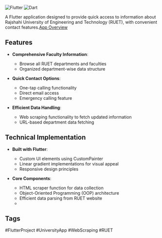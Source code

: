 ![Flutter](https://img.shields.io/badge/Flutter-%2302569B.svg?style=for-the-badge&logo=Flutter&logoColor=white)
![Dart](https://img.shields.io/badge/Dart-0175C2?style=for-the-badge&logo=dart&logoColor=white)

A Flutter application designed to provide quick access to information about Rajshahi University of Engineering and Technology (RUET), with convenient contact features.[App Overview](https://www.linkedin.com/feed/update/urn:li:activity:7199013382081978369/)

## Features

- **Comprehensive Faculty Information**:
    - Browse all RUET departments and faculties
    - Organized department-wise data structure

- **Quick Contact Options**:
    - One-tap calling functionality
    - Direct email access
    - Emergency calling feature

- **Efficient Data Handling**:
    - Web scraping functionality to fetch updated information
    - URL-based department data fetching

## Technical Implementation

- **Built with Flutter**:
    - Custom UI elements using CustomPainter
    - Linear gradient implementations for visual appeal
    - Responsive design principles

- **Core Components**:
    - HTML scraper function for data collection
    - Object-Oriented Programming (OOP) architecture
    - Efficient data parsing from RUET website
    -
## Tags

#FlutterProject #UniversityApp #WebScraping #RUET
